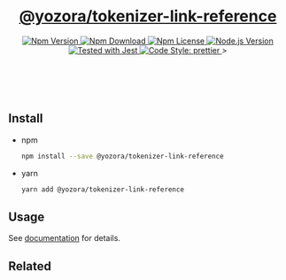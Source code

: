 <header>
  <h1 align="center">
    <a href="https://github.com/guanghechen/yozora/tree/master/tokenizers/link-reference#readme">@yozora/tokenizer-link-reference</a>
  </h1>
  <div align="center">
    <a href="https://www.npmjs.com/package/@yozora/tokenizer-link-reference">
      <img
        alt="Npm Version"
        src="https://img.shields.io/npm/v/@yozora/tokenizer-link-reference.svg"
      />
    </a>
    <a href="https://www.npmjs.com/package/@yozora/tokenizer-link-reference">
      <img
        alt="Npm Download"
        src="https://img.shields.io/npm/dm/@yozora/tokenizer-link-reference.svg"
      />
    </a>
    <a href="https://www.npmjs.com/package/@yozora/tokenizer-link-reference">
      <img
        alt="Npm License"
        src="https://img.shields.io/npm/l/@yozora/tokenizer-link-reference.svg"
      />
    </a>
    <a href="https://github.com/nodejs/node">
      <img
        alt="Node.js Version"
        src="https://img.shields.io/node/v/@yozora/tokenizer-link-reference"
      />
    </a>
    <a href="https://github.com/facebook/jest">
      <img
        alt="Tested with Jest"
        src="https://img.shields.io/badge/tested_with-jest-9c465e.svg"
      />
    </a>
    <a href="https://github.com/prettier/prettier">
      <img
        alt="Code Style: prettier"
        src="https://img.shields.io/badge/code_style-prettier-ff69b4.svg?style=flat-square"
      />
    </a>>
  </div>
</header>
<br/>

## Install

* npm

  ```bash
  npm install --save @yozora/tokenizer-link-reference
  ```

* yarn

  ```bash
  yarn add @yozora/tokenizer-link-reference
  ```

## Usage

See [documentation][docpage] for details.

## Related

[homepage]: https://github.com/guanghechen/yozora/tree/master/tokenizers/link-reference#readme
[docpage]: https://yozora.guanghechen.com/docs/package/tokenizer-link-reference
